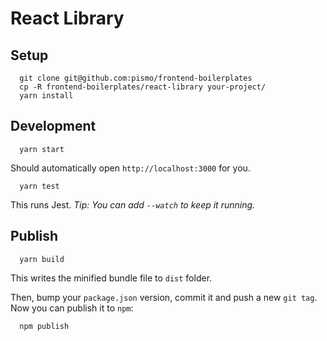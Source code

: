 # React Library

## Setup

```
  git clone git@github.com:pismo/frontend-boilerplates
  cp -R frontend-boilerplates/react-library your-project/
  yarn install
```

## Development

```
  yarn start
```

Should automatically open `http://localhost:3000` for you.

```
  yarn test
```

This runs Jest.
*Tip: You can add `--watch` to keep it running.*

## Publish

```
  yarn build
```

This writes the minified bundle file to `dist` folder.

Then, bump your `package.json` version, commit it and push a new `git tag`. Now you can publish it to `npm`:

```
  npm publish
```
